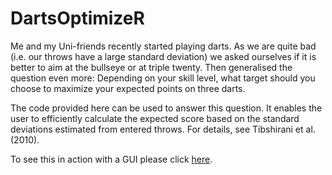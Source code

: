 # DartsOptimizeR

Me and my Uni-friends recently started playing darts. As we are quite bad (i.e. our throws have a large standard deviation) we asked ourselves if it is better to aim at the bullseye or at triple twenty. Then generalised the question even more: Depending on your skill level, what target should you choose to maximize your expected points on three darts.

The code provided here can be used to answer this question. It enables the user to efficiently calculate the expected score based on the standard deviations estimated from entered throws. For details, see Tibshirani et al. (2010).

To see this in action with a GUI please click [here](https://janoleko.shinyapps.io/DartsOptimizeR/).
